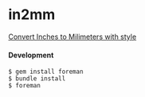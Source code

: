 # in2mm

[Convert Inches to Milimeters with style](https://in2mm.herokuapp.com/)

#### Development

```shell
$ gem install foreman
$ bundle install
$ foreman
```


